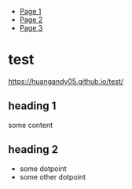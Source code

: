 <nav>
  <ul>
    <li><a href="page1.md">Page 1</a></li>
    <li><a href="page2.md">Page 2</a></li>
    <li><a href="page3.md">Page 3</a></li>
  </ul>
</nav>

# test
https://huangandy05.github.io/test/

## heading 1
some content

## heading 2
* some dotpoint
* some other dotpoint
